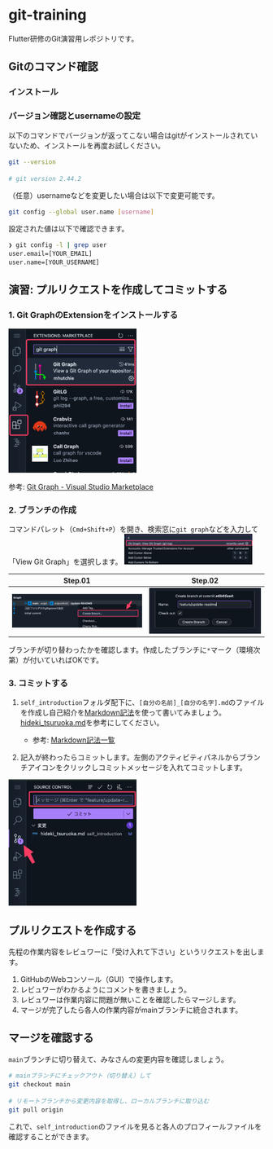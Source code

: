 # git-training

Flutter研修のGit演習用レポジトリです。

## Gitのコマンド確認

### インストール

### バージョン確認とusernameの設定

以下のコマンドでバージョンが返ってこない場合はgitがインストールされていないため、インストールを再度お試しください。

```sh
git --version

# git version 2.44.2
```

（任意）usernameなどを変更したい場合は以下で変更可能です。

```sh
git config --global user.name [username]
```

設定された値は以下で確認できます。

```sh
❯ git config -l | grep user
user.email=[YOUR_EMAIL]
user.name=[YOUR_USERNAME]
```

## 演習: プルリクエストを作成してコミットする

### 1. Git GraphのExtensionをインストールする
<img src="./assets/git-graph.png" width="50%">

参考: [Git Graph - Visual Studio Marketplace](https://marketplace.visualstudio.com/items?itemName=mhutchie.git-graph)


### 2. ブランチの作成

コマンドパレット（`Cmd+Shift+P`）を開き、検索窓に`git graph`などを入力して「View Git Graph」を選択します。
<img src="./assets/view-git-graph.png" width="50%">

| Step.01 | Step.02 |
| --- | --- |
| ![](./assets/create_branch_01.png) | ![](./assets/create_branch_02.png) |

ブランチが切り替わったかを確認します。作成したブランチに`*`マーク（環境次第）が付いていればOKです。


### 3. コミットする

1. `self_introduction`フォルダ配下に、`[自分の名前]_[自分の名字].md`のファイルを作成し自己紹介を[Markdown記法](https://ja.wikipedia.org/wiki/Markdown)を使って書いてみましょう。[hideki_tsuruoka.md](self_introduction/hideki_tsuruoka.md)を参考にしてください。
    - 参考: [Markdown記法一覧](https://qiita.com/oreo/items/82183bfbaac69971917f)

1. 記入が終わったらコミットします。左側のアクティビティパネルからブランチアイコンをクリックしコミットメッセージを入れてコミットします。

<img src="./assets/commit.png" width="50%">

## プルリクエストを作成する

先程の作業内容をレビュワーに「受け入れて下さい」というリクエストを出します。

1. GitHubのWebコンソール（GUI）で操作します。
1. レビュワーがわかるようにコメントを書きましょう。
1. レビュワーは作業内容に問題が無いことを確認したらマージします。
1. マージが完了したら各人の作業内容がmainブランチに統合されます。

## マージを確認する

`main`ブランチに切り替えて、みなさんの変更内容を確認しましょう。

```sh
# mainブランチにチェックアウト（切り替え）して
git checkout main

# リモートブランチから変更内容を取得し、ローカルブランチに取り込む
git pull origin
```

これで、`self_introduction`のファイルを見ると各人のプロフィールファイルを確認することができます。
